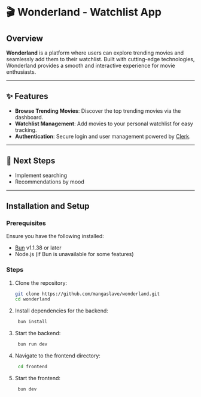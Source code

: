 # 🎬 Wonderland - Watchlist App

## Overview

**Wonderland** is a platform where users can explore trending movies and seamlessly add them to their watchlist. Built with cutting-edge technologies, Wonderland provides a smooth and interactive experience for movie enthusiasts.

---

## ✨ Features

- **Browse Trending Movies**: Discover the top trending movies via the dashboard.
- **Watchlist Management**: Add movies to your personal watchlist for easy tracking.
- **Authentication**: Secure login and user management powered by [Clerk](https://clerk.dev).

---
## 🚀 Next Steps 

- Implement searching
- Recommendations by mood

---

## Installation and Setup

### Prerequisites

Ensure you have the following installed:

- [Bun](https://bun.sh) v1.1.38 or later
- Node.js (if Bun is unavailable for some features)

### Steps

1. Clone the repository:

   ```bash
   git clone https://github.com/mangaslave/wonderland.git
   cd wonderland
2. Install dependencies for the backend:
   ```bash
    bun install
3. Start the backend:
   ```bash
    bun run dev
4. Navigate to the frontend directory:
   ```bash
    cd frontend
5. Start the frontend:
   ```bash
    bun dev

